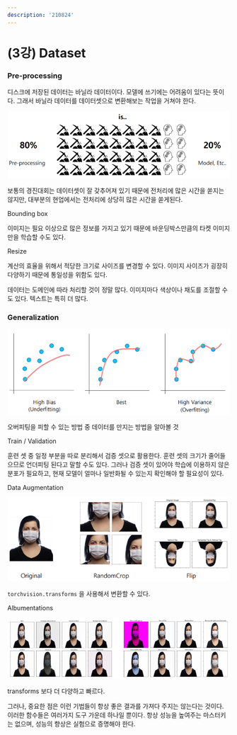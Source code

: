 ```yaml
---
description: '210824'
---
```


# \(3강\) Dataset

### Pre-processing

디스크에 저장된 데이터는 바닐라 데이터이다. 모델에 쓰기에는 어려움이 있다는 뜻이다. 그래서 바닐라 데이터를 데이터셋으로 변환해보는 작업을 거쳐야 한다.

![](../../../.gitbook/assets/image%20%28972%29.png)

보통의 경진대회는 데이터셋이 잘 갖추어져 있기 때문에 전처리에 많은 시간을 쏟지는 않지만, 대부분의 현업에서는 전처리에 상당히 많은 시간을 쏟게된다.



Bounding box

이미지는 필요 이상으로 많은 정보를 가지고 있기 때문에 바운딩박스만큼의 타켓 이미지만을 학습할 수도 있다.



Resize

계산의 효율을 위해서 적당한 크기로 사이즈를 변경할 수 있다. 이미지 사이즈가 굉장히 다양하기 때문에 통일성을 위함도 있다.



데이터는 도메인에 따라 처리할 것이 정말 많다. 이미지마다 색상이나 채도를 조절할 수도 있다. 텍스트는 특히 더 많다.



### Generalization

![](../../../.gitbook/assets/image%20%28976%29.png)

오버피팅을 피할 수 있는 방법 중 데이터를 만지는 방법을 알아볼 것



Train / Validation

훈련 셋 중 일정 부분을 따로 분리해서 검증 셋으로 활용한다. 훈련 셋의 크기가 줄어들으므로 언더피팅 된다고 말할 수도 있다. 그러나 검증 셋이 있어야 학습에 이용하지 않은 분포가 필요하고, 현재 모델이 얼마나 일반화될 수 있는지 확인해야 할 필요성이 있다.



Data Augmentation

![](../../../.gitbook/assets/image%20%28978%29.png)

`torchvision.transforms` 을 사용해서 변환할 수 있다.



Albumentations

![](../../../.gitbook/assets/image%20%28974%29.png)

transforms 보다 더 다양하고 빠르다.



그러나, 중요한 점은 이런 기법들이 항상 좋은 결과를 가져다 주지는 않는다는 것이다. 이러한 함수들은 여러가지 도구 가운데 하나일 뿐이다. 항상 성능을 높여주는 마스터키는 없으며, 성능의 향상은 실험으로 증명해야 한다.









